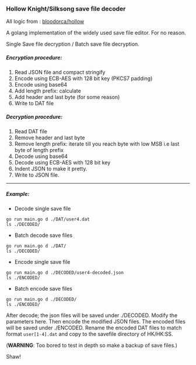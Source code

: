 ### Hollow Knight/Silksong save file decoder

All logic from : [bloodorca/hollow](https://github.com/bloodorca/hollow)

A golang implementation of the widely used save file editor. For no reason.

Single Save file decryption / Batch save file decryption.

##### Encryption procedure:

1. Read JSON file and compact stringify
2. Encode using ECB-AES with 128 bit key (PKCS7 padding)
3. Encode using base64
4. Add length prefix: calculate
5. Add header and last byte (for some reason) 
6. Write to DAT file


##### Decryption procedure:

1. Read DAT file
2. Remove header and last byte
3. Remove length prefix: iterate till you reach byte with low MSB i.e last byte of length prefix
4. Decode using base64
5. Decode using ECB-AES with 128 bit key
6. Indent JSON to make it pretty.
7. Write to JSON file.

---

##### Example:

- Decode single save file
```
go run main.go d ./DAT/user4.dat
ls ./DECODED/
```
- Batch decode save files
```
go run main.go d ./DAT/
ls ./DECODED/
```
- Encode single save file
```
go run main.go d ./DECODED/user4-decoded.json
ls ./ENCODED/
```
- Batch encode save files
```
go run main.go d ./DECODED/
ls ./ENCODED/
```

After decode; the json files will be saved under ./DECODED. Modify the parameters here. Then encode the modified JSON files. The encoded files will be saved under ./ENCODED. Rename the encoded DAT files to match format ```user[1-4].dat``` and copy to the savefile directory of HK/HK:SS.

(**WARNING**: Too bored to test in depth so make a backup of save files.)

Shaw!
